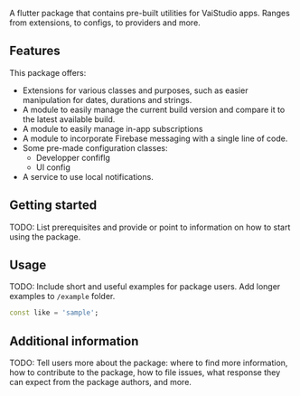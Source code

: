 A flutter package that contains pre-built utilities for VaiStudio apps. Ranges from extensions, to configs, to providers
and more.

## Features

This package offers:
- Extensions for various classes and purposes, such as easier manipulation for dates, durations and strings.
- A module to easily manage the current build version and compare it to the latest available build.
- A module to easily manage in-app subscriptions
- A module to incorporate Firebase messaging with a single line of code.
- Some pre-made configuration classes:
    - Developper confiflg
    - UI config
- A service to use local notifications.

## Getting started

TODO: List prerequisites and provide or point to information on how to
start using the package.

## Usage

TODO: Include short and useful examples for package users. Add longer examples
to `/example` folder.

```dart
const like = 'sample';
```

## Additional information

TODO: Tell users more about the package: where to find more information, how to
contribute to the package, how to file issues, what response they can expect
from the package authors, and more.
